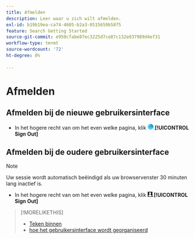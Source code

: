 ```yaml
---
title: Afmelden
description: Leer waar u zich wilt afmelden.
exl-id: b19b19ea-ca74-4605-b2a3-0515659b58f5
feature: Search Getting Started
source-git-commit: e950cfabe87ec3225d7ce87c132e037989d4ef31
workflow-type: tm+mt
source-wordcount: '72'
ht-degree: 0%

---
```


# Afmelden

## Afmelden bij de nieuwe gebruikersinterface

* In het hogere recht van om het even welke pagina, klik ![ Rekening van de Rekening ](/help/search-social-commerce/assets/account.png ", en klik dan ").**[!UICONTROL Sign Out]**

## Afmelden bij de oudere gebruikersinterface

>[!NOTE]
>
>Uw sessie wordt automatisch beëindigd als uw browservenster 30 minuten lang inactief is.

* In het hogere recht van om het even welke pagina, klik ![ het profiel van de Gebruiker 1&rbrace; ](/help/search-social-commerce/assets/user-profile.png ", en klik dan ").**[!UICONTROL Sign Out]**

>[!MORELIKETHIS]
>
>* [ Teken binnen ](sign-in.md)
>* [ hoe het gebruikersinterface wordt georganiseerd ](user-interface.md)

